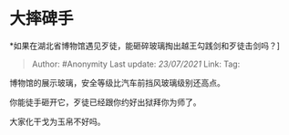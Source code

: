 # 大摔碑手
*如果在湖北省博物馆遇见歹徒，能砸碎玻璃掏出越王勾践剑和歹徒击剑吗？]

> Author: #Anonymity
> Last update: *23/07/2021*
> Link:
> Tag:

博物馆的展示玻璃，安全等级比汽车前挡风玻璃级别还高点。

你能徒手砸开它，歹徒已经跟你约好出狱拜你为师了。

大家化干戈为玉帛不好吗。
